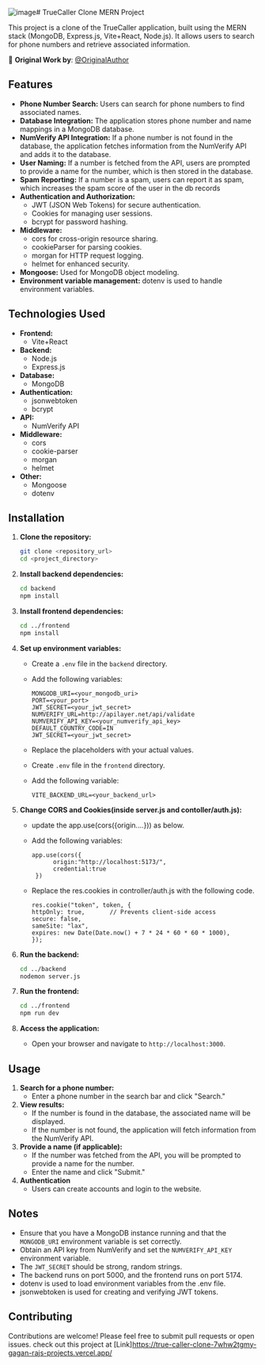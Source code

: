 ![image](https://github.com/user-attachments/assets/60cfdbe5-aa3f-4e74-91ea-c46df6521343)# TrueCaller Clone MERN Project

This project is a clone of the TrueCaller application, built using the MERN stack (MongoDB, Express.js, Vite+React, Node.js). It allows users to search for phone numbers and retrieve associated information.

🔗 **Original Work by**: [@OriginalAuthor](https://github.com/GaganRaj05)  

## Features

* **Phone Number Search:** Users can search for phone numbers to find associated names.
* **Database Integration:** The application stores phone number and name mappings in a MongoDB database.
* **NumVerify API Integration:** If a phone number is not found in the database, the application fetches information from the NumVerify API and adds it to the database.
* **User Naming:** If a number is fetched from the API, users are prompted to provide a name for the number, which is then stored in the database.
* **Spam Reporting:** If a number is a spam, users can report it as spam, which increases the spam score of the user in the db records
* **Authentication and Authorization:**
    * JWT (JSON Web Tokens) for secure authentication.
    * Cookies for managing user sessions.
    * bcrypt for password hashing.
* **Middleware:**
    * cors for cross-origin resource sharing.
    * cookieParser for parsing cookies.
    * morgan for HTTP request logging.
    * helmet for enhanced security.
* **Mongoose:** Used for MongoDB object modeling.
* **Environment variable management:** dotenv is used to handle environment variables.

## Technologies Used

* **Frontend:**
    * Vite+React
* **Backend:**
    * Node.js
    * Express.js
* **Database:**
    * MongoDB
* **Authentication:**
    * jsonwebtoken
    * bcrypt
* **API:**
    * NumVerify API
* **Middleware:**
    * cors
    * cookie-parser
    * morgan
    * helmet
* **Other:**
    * Mongoose
    * dotenv

## Installation

1.  **Clone the repository:**

    ```bash
    git clone <repository_url>
    cd <project_directory>
    ```

2.  **Install backend dependencies:**

    ```bash
    cd backend
    npm install
    ```

3.  **Install frontend dependencies:**

    ```bash
    cd ../frontend
    npm install
    ```

4.  **Set up environment variables:**

    * Create a `.env` file in the `backend` directory.
    * Add the following variables:

        ```
        MONGODB_URI=<your_mongodb_uri>
        PORT=<your_port>
        JWT_SECRET=<your_jwt_secret>
        NUMVERIFY_URL=http://apilayer.net/api/validate
        NUMVERIFY_API_KEY=<your_numverify_api_key>
        DEFAULT_COUNTRY_CODE=IN
        JWT_SECRET=<your_jwt_secret>
        ```

    * Replace the placeholders with your actual values.
    * Create `.env` file in the `frontend` directory.
    * Add the following variable:

        ```
        VITE_BACKEND_URL=<your_backend_url>
        ```
5.  **Change CORS and Cookies(inside server.js and contoller/auth.js):**

    * update the app.use(cors({origin....})) as below.
    * Add the following variables:

        ```
        app.use(cors({
              origin:"http://localhost:5173/",
              credential:true
         })
        ```
    * Replace the res.cookies in controller/auth.js with the following code.
        ```
        res.cookie("token", token, {
        httpOnly: true,       // Prevents client-side access
        secure: false, 
        sameSite: "lax",      
        expires: new Date(Date.now() + 7 * 24 * 60 * 60 * 1000), 
      });

        ```

6.  **Run the backend:**

    ```bash
    cd ../backend
    nodemon server.js
    ```

7.  **Run the frontend:**

    ```bash
    cd ../frontend
    npm run dev
    ```

8.  **Access the application:**

    * Open your browser and navigate to `http://localhost:3000`.

## Usage

1.  **Search for a phone number:**
    * Enter a phone number in the search bar and click "Search."
2.  **View results:**
    * If the number is found in the database, the associated name will be displayed.
    * If the number is not found, the application will fetch information from the NumVerify API.
3.  **Provide a name (if applicable):**
    * If the number was fetched from the API, you will be prompted to provide a name for the number.
    * Enter the name and click "Submit."
4.  **Authentication**
    * Users can create accounts and login to the website.

## Notes

* Ensure that you have a MongoDB instance running and that the `MONGODB_URI` environment variable is set correctly.
* Obtain an API key from NumVerify and set the `NUMVERIFY_API_KEY` environment variable.
* The `JWT_SECRET` should be strong, random strings.
* The backend runs on port 5000, and the frontend runs on port 5174.
* dotenv is used to load environment variables from the .env file.
* jsonwebtoken is used for creating and verifying JWT tokens.

## Contributing

Contributions are welcome! Please feel free to submit pull requests or open issues.
check out this project at [Link]https://true-caller-clone-7whw2tgmy-gagan-rajs-projects.vercel.app/

